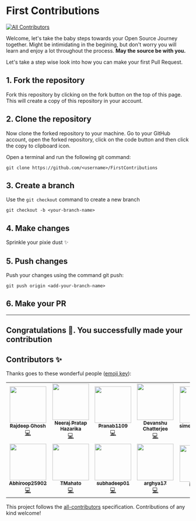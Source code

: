 # First Contributions
<!-- ALL-CONTRIBUTORS-BADGE:START - Do not remove or modify this section -->
[![All Contributors](https://img.shields.io/badge/all_contributors-12-orange.svg?style=flat-square)](#contributors-)
<!-- ALL-CONTRIBUTORS-BADGE:END -->

Welcome, let's take the baby steps towards your Open Source Journey together. Might be intimidating in the begining, but don't worry you will learn and enjoy a lot throughout the process. **May the source be with you.**

Let's take a step wise look into how you can make your first Pull Request.

## 1. Fork the repository

Fork this repository by clicking on the fork button on the top of this page. This will create a copy of this repository in your account.

## 2. Clone the repository

Now clone the forked repository to your machine. Go to your GitHub account, open the forked repository, click on the code button and then click the copy to clipboard icon.

Open a terminal and run the following git command:

```
git clone https://github.com/<username>/FirstContributions
```

## 3. Create a branch

Use the `git checkout` command to create a new branch

```
git checkout -b <your-branch-name>
```

## 4. Make changes

Sprinkle your pixie dust ✨

## 5. Push changes

Push your changes using the command git push:

```
git push origin <add-your-branch-name>
```

## 6. Make your PR

<hr>

<h2> Congratulations 🎉. You successfully made your contribution </h2>

## Contributors ✨

Thanks goes to these wonderful people ([emoji key](https://allcontributors.org/docs/en/emoji-key)):

<!-- ALL-CONTRIBUTORS-LIST:START - Do not remove or modify this section -->
<!-- prettier-ignore-start -->
<!-- markdownlint-disable -->
<table>
  <tr>
    <td align="center"><a href="https://www.linkedin.com/in/rajdeep-ghosh-b518bb1b1/"><img src="https://avatars.githubusercontent.com/u/58541505?v=4?s=100" width="100px;" alt=""/><br /><sub><b>Rajdeep Ghosh</b></sub></a><br /><a href="https://github.com/codeiiest-dev/FirstContributions/commits?author=Rajdeep-G" title="Code">💻</a></td>
    <td align="center"><a href="https://github.com/NeerajHazarika"><img src="https://avatars.githubusercontent.com/u/72177954?v=4?s=100" width="100px;" alt=""/><br /><sub><b>Neeraj Pratap Hazarika</b></sub></a><br /><a href="https://github.com/codeiiest-dev/FirstContributions/commits?author=NeerajHazarika" title="Code">💻</a></td>
    <td align="center"><a href="https://github.com/Pranab1109"><img src="https://avatars.githubusercontent.com/u/70249715?v=4?s=100" width="100px;" alt=""/><br /><sub><b>Pranab1109</b></sub></a><br /><a href="https://github.com/codeiiest-dev/FirstContributions/commits?author=Pranab1109" title="Code">💻</a></td>
    <td align="center"><a href="https://github.com/01-DC"><img src="https://avatars.githubusercontent.com/u/78012571?v=4?s=100" width="100px;" alt=""/><br /><sub><b>Devanshu Chatterjee</b></sub></a><br /><a href="https://github.com/codeiiest-dev/FirstContributions/commits?author=01-DC" title="Code">💻</a></td>
    <td align="center"><a href="https://github.com/simeetnayan81"><img src="https://avatars.githubusercontent.com/u/78461155?v=4?s=100" width="100px;" alt=""/><br /><sub><b>simeetnayan81</b></sub></a><br /><a href="https://github.com/codeiiest-dev/FirstContributions/commits?author=simeetnayan81" title="Code">💻</a></td>
    <td align="center"><a href="https://hrahul2605.netlify.app"><img src="https://avatars.githubusercontent.com/u/48245702?v=4?s=100" width="100px;" alt=""/><br /><sub><b>Rahul Halder</b></sub></a><br /><a href="https://github.com/codeiiest-dev/FirstContributions/commits?author=hrahul2605" title="Code">💻</a></td>
    <td align="center"><a href="https://github.com/RaunakGN2001"><img src="https://avatars.githubusercontent.com/u/74176824?v=4?s=100" width="100px;" alt=""/><br /><sub><b>Raunak Gayen</b></sub></a><br /><a href="https://github.com/codeiiest-dev/FirstContributions/commits?author=RaunakGN2001" title="Code">💻</a></td>
  </tr>
  <tr>
    <td align="center"><a href="https://github.com/Abhiroop25902"><img src="https://avatars.githubusercontent.com/u/69428539?v=4?s=100" width="100px;" alt=""/><br /><sub><b>Abhiroop25902</b></sub></a><br /><a href="https://github.com/codeiiest-dev/FirstContributions/commits?author=Abhiroop25902" title="Code">💻</a></td>
    <td align="center"><a href="https://github.com/TMahato"><img src="https://avatars.githubusercontent.com/u/80240317?v=4?s=100" width="100px;" alt=""/><br /><sub><b>TMahato</b></sub></a><br /><a href="https://github.com/codeiiest-dev/FirstContributions/commits?author=TMahato" title="Code">💻</a></td>
    <td align="center"><a href="https://github.com/subhadeep01"><img src="https://avatars.githubusercontent.com/u/76871085?v=4?s=100" width="100px;" alt=""/><br /><sub><b>subhadeep01</b></sub></a><br /><a href="https://github.com/codeiiest-dev/FirstContributions/commits?author=subhadeep01" title="Code">💻</a></td>
    <td align="center"><a href="https://github.com/arghya17"><img src="https://avatars.githubusercontent.com/u/76816045?v=4?s=100" width="100px;" alt=""/><br /><sub><b>arghya17</b></sub></a><br /><a href="https://github.com/codeiiest-dev/FirstContributions/commits?author=arghya17" title="Code">💻</a></td>
    <td align="center"><a href="https://github.com/iftiquar"><img src="https://avatars.githubusercontent.com/u/84250004?v=4?s=100" width="100px;" alt=""/><br /><sub><b>iftiquar</b></sub></a><br /><a href="https://github.com/codeiiest-dev/FirstContributions/commits?author=iftiquar" title="Documentation">📖</a></td>
  </tr>
</table>

<!-- markdownlint-restore -->
<!-- prettier-ignore-end -->

<!-- ALL-CONTRIBUTORS-LIST:END -->

This project follows the [all-contributors](https://github.com/all-contributors/all-contributors) specification. Contributions of any kind welcome!